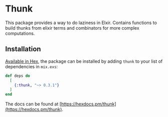 # Thunk

This package provides a way to do laziness in Elxir. Contains functions to build
thunks from elixir terms and combinators for more complex computations.

## Installation

[Available in Hex](https://hex.pm/docs/publish), the package can be installed
by adding `thunk` to your list of dependencies in `mix.exs`:

```elixir
def deps do
  [
    {:thunk, "~> 0.3.1"}
  ]
end
```

The docs can be found at [https://hexdocs.pm/thunk](https://hexdocs.pm/thunk).
